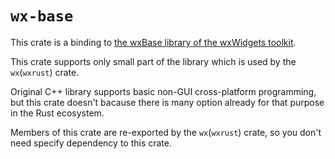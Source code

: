 # `wx-base`

This crate is a binding to [the wxBase library of the wxWidgets toolkit](https://docs.wxwidgets.org/3.2/page_libs.html#page_libs_wxbase).

This crate supports only small part of the library which is used by the `wx`(`wxrust`) crate.

Original C++ library supports basic non-GUI cross-platform programming, but this crate doesn't bacause there is many option already for that purpose in the Rust ecosystem.

Members of this crate are re-exported by the `wx`(`wxrust`) crate, so you don't need specify dependency to this crate.
